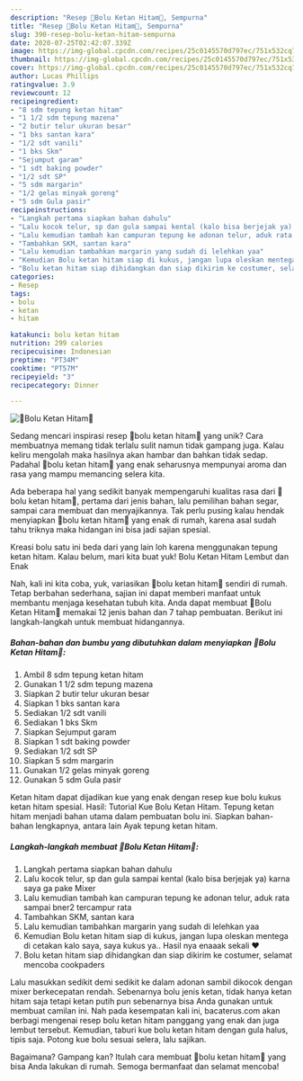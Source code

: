 ```yaml
---
description: "Resep 🍮Bolu Ketan Hitam🍮, Sempurna"
title: "Resep 🍮Bolu Ketan Hitam🍮, Sempurna"
slug: 390-resep-bolu-ketan-hitam-sempurna
date: 2020-07-25T02:42:07.339Z
image: https://img-global.cpcdn.com/recipes/25c0145570d797ec/751x532cq70/🍮bolu-ketan-hitam🍮-foto-resep-utama.jpg
thumbnail: https://img-global.cpcdn.com/recipes/25c0145570d797ec/751x532cq70/🍮bolu-ketan-hitam🍮-foto-resep-utama.jpg
cover: https://img-global.cpcdn.com/recipes/25c0145570d797ec/751x532cq70/🍮bolu-ketan-hitam🍮-foto-resep-utama.jpg
author: Lucas Phillips
ratingvalue: 3.9
reviewcount: 12
recipeingredient:
- "8 sdm tepung ketan hitam"
- "1 1/2 sdm tepung mazena"
- "2 butir telur ukuran besar"
- "1 bks santan kara"
- "1/2 sdt vanili"
- "1 bks Skm"
- "Sejumput garam"
- "1 sdt baking powder"
- "1/2 sdt SP"
- "5 sdm margarin"
- "1/2 gelas minyak goreng"
- "5 sdm Gula pasir"
recipeinstructions:
- "Langkah pertama siapkan bahan dahulu"
- "Lalu kocok telur, sp dan gula sampai kental (kalo bisa berjejak ya) karna saya ga pake Mixer"
- "Lalu kemudian tambah kan campuran tepung ke adonan telur, aduk rata sampai bner2 tercampur rata"
- "Tambahkan SKM, santan kara"
- "Lalu kemudian tambahkan margarin yang sudah di lelehkan yaa"
- "Kemudian Bolu ketan hitam siap di kukus, jangan lupa oleskan mentega di cetakan kalo saya, saya kukus ya.. Hasil nya enaaak sekali ❤️"
- "Bolu ketan hitam siap dihidangkan dan siap dikirim ke costumer, selamat mencoba cookpaders"
categories:
- Resep
tags:
- bolu
- ketan
- hitam

katakunci: bolu ketan hitam 
nutrition: 299 calories
recipecuisine: Indonesian
preptime: "PT34M"
cooktime: "PT57M"
recipeyield: "3"
recipecategory: Dinner

---
```



![🍮Bolu Ketan Hitam🍮](https://img-global.cpcdn.com/recipes/25c0145570d797ec/751x532cq70/🍮bolu-ketan-hitam🍮-foto-resep-utama.jpg)

Sedang mencari inspirasi resep 🍮bolu ketan hitam🍮 yang unik? Cara membuatnya memang tidak terlalu sulit namun tidak gampang juga. Kalau keliru mengolah maka hasilnya akan hambar dan bahkan tidak sedap. Padahal 🍮bolu ketan hitam🍮 yang enak seharusnya mempunyai aroma dan rasa yang mampu memancing selera kita.

Ada beberapa hal yang sedikit banyak mempengaruhi kualitas rasa dari 🍮bolu ketan hitam🍮, pertama dari jenis bahan, lalu pemilihan bahan segar, sampai cara membuat dan menyajikannya. Tak perlu pusing kalau hendak menyiapkan 🍮bolu ketan hitam🍮 yang enak di rumah, karena asal sudah tahu triknya maka hidangan ini bisa jadi sajian spesial.

Kreasi bolu satu ini beda dari yang lain loh karena menggunakan tepung ketan hitam. Kalau belum, mari kita buat yuk! Bolu Ketan Hitam Lembut dan Enak


Nah, kali ini kita coba, yuk, variasikan 🍮bolu ketan hitam🍮 sendiri di rumah. Tetap berbahan sederhana, sajian ini dapat memberi manfaat untuk membantu menjaga kesehatan tubuh kita. Anda dapat membuat 🍮Bolu Ketan Hitam🍮 memakai 12 jenis bahan dan 7 tahap pembuatan. Berikut ini langkah-langkah untuk membuat hidangannya.

<!--inarticleads1-->

##### Bahan-bahan dan bumbu yang dibutuhkan dalam menyiapkan 🍮Bolu Ketan Hitam🍮:

1. Ambil 8 sdm tepung ketan hitam
1. Gunakan 1 1/2 sdm tepung mazena
1. Siapkan 2 butir telur ukuran besar
1. Siapkan 1 bks santan kara
1. Sediakan 1/2 sdt vanili
1. Sediakan 1 bks Skm
1. Siapkan Sejumput garam
1. Siapkan 1 sdt baking powder
1. Sediakan 1/2 sdt SP
1. Siapkan 5 sdm margarin
1. Gunakan 1/2 gelas minyak goreng
1. Gunakan 5 sdm Gula pasir


Ketan hitam dapat dijadikan kue yang enak dengan resep kue bolu kukus ketan hitam spesial. Hasil: Tutorial Kue Bolu Ketan Hitam. Tepung ketan hitam menjadi bahan utama dalam pembuatan bolu ini. Siapkan bahan-bahan lengkapnya, antara lain Ayak tepung ketan hitam. 

<!--inarticleads2-->

##### Langkah-langkah membuat 🍮Bolu Ketan Hitam🍮:

1. Langkah pertama siapkan bahan dahulu
1. Lalu kocok telur, sp dan gula sampai kental (kalo bisa berjejak ya) karna saya ga pake Mixer
1. Lalu kemudian tambah kan campuran tepung ke adonan telur, aduk rata sampai bner2 tercampur rata
1. Tambahkan SKM, santan kara
1. Lalu kemudian tambahkan margarin yang sudah di lelehkan yaa
1. Kemudian Bolu ketan hitam siap di kukus, jangan lupa oleskan mentega di cetakan kalo saya, saya kukus ya.. Hasil nya enaaak sekali ❤️
1. Bolu ketan hitam siap dihidangkan dan siap dikirim ke costumer, selamat mencoba cookpaders


Lalu masukkan sedikit demi sedikit ke dalam adonan sambil dikocok dengan mixer berkecepatan rendah. Sebenarnya bolu jenis ketan, tidak hanya ketan hitam saja tetapi ketan putih pun sebenarnya bisa Anda gunakan untuk membuat camilan ini. Nah pada kesempatan kali ini, bacaterus.com akan berbagi mengenai resep bolu ketan hitam panggang yang enak dan juga lembut tersebut. Kemudian, taburi kue bolu ketan hitam dengan gula halus, tipis saja. Potong kue bolu sesuai selera, lalu sajikan. 

Bagaimana? Gampang kan? Itulah cara membuat 🍮bolu ketan hitam🍮 yang bisa Anda lakukan di rumah. Semoga bermanfaat dan selamat mencoba!
